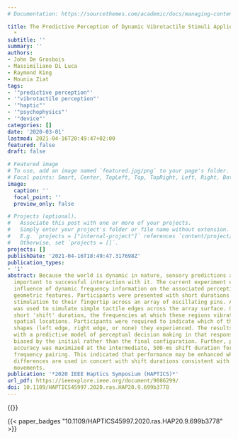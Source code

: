 ```yaml
---
# Documentation: https://sourcethemes.com/academic/docs/managing-content/

title: The Predictive Perception of Dynamic Vibrotactile Stimuli Applied to the Fingertip
  *
subtitle: ''
summary: ''
authors:
- John De Grosbois
- Massimiliano Di Luca
- Raymond King
- Mounia Ziat
tags:
- '"predictive perception"'
- '"vibrotactile perception"'
- '"haptic"'
- '"psychophysics"'
- '"device"'
categories: []
date: '2020-03-01'
lastmod: 2021-04-16T20:49:47+02:00
featured: false
draft: false

# Featured image
# To use, add an image named `featured.jpg/png` to your page's folder.
# Focal points: Smart, Center, TopLeft, Top, TopRight, Left, Right, BottomLeft, Bottom, BottomRight.
image:
  caption: ''
  focal_point: ''
  preview_only: false

# Projects (optional).
#   Associate this post with one or more of your projects.
#   Simply enter your project's folder or file name without extension.
#   E.g. `projects = ["internal-project"]` references `content/project/deep-learning/index.md`.
#   Otherwise, set `projects = []`.
projects: []
publishDate: '2021-04-16T18:49:47.317698Z'
publication_types:
- '1'
abstract: Because the world is dynamic in nature, sensory predictions are invariably
  important to successful interaction with it. The current experiment examined the
  influence of dynamic frequency information on the associated perceptions of simple
  geometric features. Participants were presented with short durations of vibrotactile
  stimulation to their fingertip across an array of oscillating pins. A pair of frequencies
  was used to simulate simple tactile edges across the array surface. Over a relatively
  short 'shift' duration, the frequencies at which these regions vibrated often switched
  spatial locations. Participants were required to indicate which of three possible
  shapes (left edge, right edge, or none) they experienced. The results were consistent
  with a predictive model of perceptual decision making in that responses were generally
  biased by the initial rather than the final configuration. Further, performance
  accuracy was maximized at the intermediate, 500-ms shift duration for a 10-158 Hz
  frequency pairing. This indicated that performance may be enhanced when larger frequency
  differences are used in concert with shift durations consistent with natural, exploratory
  movements.
publication: '*2020 IEEE Haptics Symposium (HAPTICS)*'
url_pdf: https://ieeexplore.ieee.org/document/9086299/
doi: 10.1109/HAPTICS45997.2020.ras.HAP20.9.699b3778
---
```



{{<youtube id="IeuBGgIzInc">}}

{{< paper_badges "10.1109/HAPTICS45997.2020.ras.HAP20.9.699b3778" >}}
